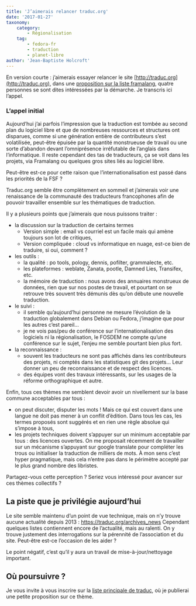 ```yaml
---
title: 'J’aimerais relancer traduc.org'
date: '2017-01-27'
taxonomy:
    category:
        - Régionalisation
    tag:
        - fedora-fr
        - traduction
        - planet-libre
author: 'Jean-Baptiste Holcroft'
---
```


En version courte : j’aimerais essayer relancer le site [http://traduc.org](http://traduc.org), dans une [proposition sur la liste framalang](https://framalistes.org/sympa/arc/framalang/2017-01/msg00040.html), quatre personnes se sont dites intéressées par la démarche. Je transcris ici l’appel.

### L’appel initial

Aujourd’hui j’ai parfois l’impression que la traduction est tombée au second plan du logiciel libre et que de nombreuses ressources et structures ont disparues, comme si une génération entière de contributeurs s’est volatilisée, peut-être épuisée par la quantité monstrueuse de travail ou une sorte d’abandon devant l’omniprésence irréfutable de l’anglais dans l’informatique. Il reste cependant des tas de traducteurs, ça se voit dans les projets, via Framalang ou quelques gros sites liés au logiciel libre.

Peut-être est-ce pour cette raison que l’internationalisation est passé dans les priorités de la FSF ?

Traduc.org semble être complètement en sommeil et j’aimerais voir une renaissance de la communauté des traducteurs francophones afin de pouvoir travailler ensemble sur les thématiques de traduction.

Il y a plusieurs points que j’aimerais que nous puissons traiter :

* la discussion sur la traduction de certains termes
    * Version simple : email vs courriel est un facile mais qui amène
toujours son lot de critiques,
    * Version compliquée : cloud vs informatique en nuage, est-ce bien de
traduire, si oui, comment ?
* les outils :
    * la qualité : po tools, pology, dennis, pofilter, grammalecte, etc.
    * les plateformes : weblate, Zanata, pootle, Damned Lies, Transifex, etc.
    * la mémoire de traduction : nous avons des annuaires monstrueux de données, rien que sur nos postes de travail, et pourtant on se retrouve très souvent très démunis dès qu’on débute une nouvelle traduction.
* le suivi :
    * il semble qu’aujourd’hui personne ne mesure l’évolution de la traduction globalement dans Debian ou Fedora, j’imagine que pour les autres c’est pareil…
    * je ne vois pas/peu de conférence sur l’internationalisation des logiciels ni la régionalisation, le FOSDEM ne compte qu’une conférence sur le sujet, l’enjeu me semble pourtant bien plus fort.
* la reconnaissance :
    * souvent les traducteurs ne sont pas affichés dans les contributeurs des projets, ni comptés dans les statistiques git des projets… Leur donner un peu de reconnaissance et de respect des licences.
    * des équipes vont des travaux intéressants, sur les usages de la réforme orthographique et autre.

Enfin, tous ces thèmes me semblent devoir avoir un nivellement sur la base commune acceptables par tous :

* on peut discuter, disputer les mots ! Mais ce qui est couvert dans une langue ne doit pas mener à un conflit d’édition. Dans tous les cas, les termes proposés sont suggérés et en rien une règle absolue qui s’impose à tous,
* les projets techniques doivent s’appuyer sur un minimum acceptable par tous : des licences ouvertes. On me proposait récemment de travailler sur un mécanisme s’appuyant sur google translate pour compléter les trous ou initialiser la traduction de milliers de mots. À mon sens c’est hyper pragmatique, mais cela n’entre pas dans le
périmètre accepté par le plus grand nombre des libristes.

Partagez-vous cette perception ? Seriez vous intéressé pour avancer sur ces thèmes collectifs ?

## La piste que je privilégie aujourd’hui

Le site semble maintenu d’un point de vue technique, mais on n’y trouve aucune actualité depuis 2013 : https://traduc.org/archives_news
Cependant quelques listes contiennent encore de l’actualité, mais au ralenti. On y trouve justement des interrogations sur la pérennité de l’association et du site. Peut-être est-ce l’occasion de les aider ?

Le point négatif, c’est qu’il y aura un travail de mise-à-jour/nettoyage important.

## Où poursuivre ?

Je vous invite à vous inscrire sur la [liste principale de traduc](http://listes.traduc.org/mailman/listinfo/traduc/), où je publierai une petite proposition sur ce thème.
